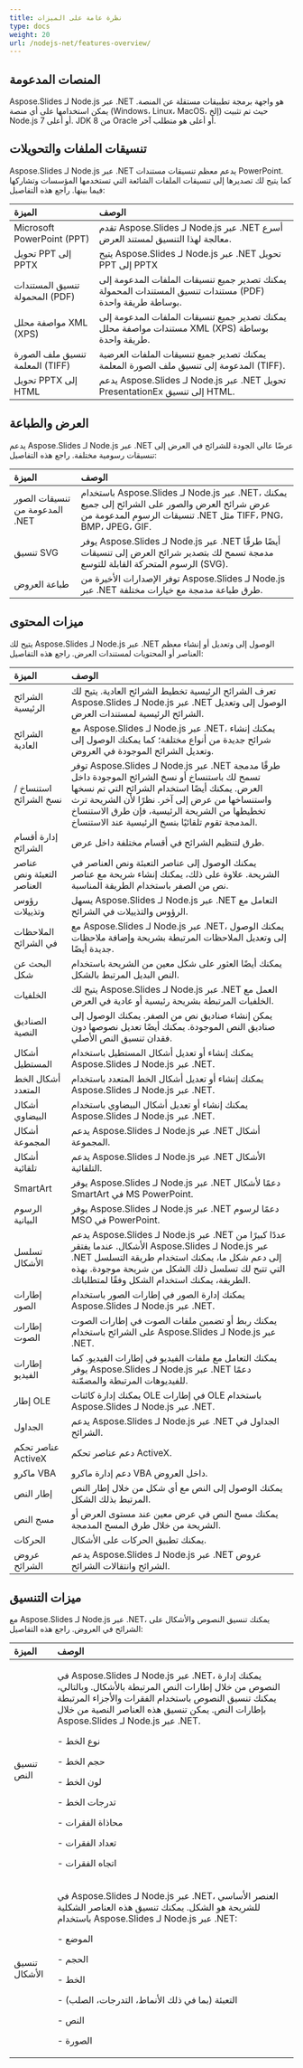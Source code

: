 ```yaml
---
title: نظرة عامة على الميزات
type: docs
weight: 20
url: /nodejs-net/features-overview/
---
```


## **المنصات المدعومة**
Aspose.Slides لـ Node.js عبر .NET هو واجهة برمجة تطبيقات مستقلة عن المنصة. يمكن استخدامها على أي منصة (Windows، Linux، MacOS، إلخ) حيث تم تثبيت Node.js 7 أو أعلى. JDK 8 من Oracle أو أعلى هو متطلب آخر.

## **تنسيقات الملفات والتحويلات**
Aspose.Slides لـ Node.js عبر .NET يدعم معظم تنسيقات مستندات PowerPoint. كما يتيح لك تصديرها إلى تنسيقات الملفات الشائعة التي تستخدمها المؤسسات وتشاركها فيما بينها. راجع هذه التفاصيل:

|**الميزة**|**الوصف**|
| :- | :- |
|Microsoft PowerPoint (PPT)|تقدم Aspose.Slides لـ Node.js عبر .NET أسرع معالجة لهذا التنسيق لمستند العرض.|
|تحويل PPT إلى PPTX|يتيح Aspose.Slides لـ Node.js عبر .NET تحويل PPT إلى PPTX|
|تنسيق المستندات المحمولة (PDF)|يمكنك تصدير جميع تنسيقات الملفات المدعومة إلى مستندات تنسيق المستندات المحمولة (PDF) بوساطة طريقة واحدة.|
|مواصفة محلل XML (XPS)|يمكنك تصدير جميع تنسيقات الملفات المدعومة إلى مستندات مواصفة محلل XML (XPS) بوساطة طريقة واحدة.|
|تنسيق ملف الصورة المعلمة (TIFF)|يمكنك تصدير جميع تنسيقات الملفات العرضية المدعومة إلى تنسيق ملف الصورة المعلمة (TIFF).|
|تحويل PPTX إلى HTML|يدعم Aspose.Slides لـ Node.js عبر .NET تحويل PresentationEx إلى تنسيق HTML.|

## **العرض والطباعة**
يدعم Aspose.Slides لـ Node.js عبر .NET عرضًا عالي الجودة للشرائح في العرض إلى تنسيقات رسومية مختلفة. راجع هذه التفاصيل:

|**الميزة**|**الوصف**|
| :- | :- |
|تنسيقات الصور المدعومة من .NET|باستخدام Aspose.Slides لـ Node.js عبر .NET، يمكنك عرض شرائح العرض والصور على الشرائح إلى جميع تنسيقات الرسوم المدعومة من .NET مثل TIFF، PNG، BMP، JPEG، GIF.|
|تنسيق SVG|يوفر Aspose.Slides لـ Node.js عبر .NET أيضًا طرقًا مدمجة تسمح لك بتصدير شرائح العرض إلى تنسيقات الرسوم المتحركة القابلة للتوسع (SVG).|
|طباعة العروض|توفر الإصدارات الأخيرة من Aspose.Slides لـ Node.js عبر .NET طرق طباعة مدمجة مع خيارات مختلفة.|
## **ميزات المحتوى**
يتيح لك Aspose.Slides لـ Node.js عبر .NET الوصول إلى وتعديل أو إنشاء معظم العناصر أو المحتويات لمستندات العرض. راجع هذه التفاصيل:

|**الميزة**|**الوصف**|
| :- | :- |
|الشرائح الرئيسية|تعرف الشرائح الرئيسية تخطيط الشرائح العادية. يتيح لك Aspose.Slides لـ Node.js عبر .NET الوصول إلى وتعديل الشرائح الرئيسية لمستندات العرض.|
|الشرائح العادية|مع Aspose.Slides لـ Node.js عبر .NET، يمكنك إنشاء شرائح جديدة من أنواع مختلفة؛ كما يمكنك الوصول إلى وتعديل الشرائح الموجودة في العروض.|
|استنساخ / نسخ الشرائح|توفر Aspose.Slides لـ Node.js عبر .NET طرقًا مدمجة تسمح لك باستنساخ أو نسخ الشرائح الموجودة داخل العرض. يمكنك أيضًا استخدام الشرائح التي تم نسخها واستنساخها من عرض إلى آخر. نظرًا لأن الشريحة ترث تخطيطها من الشريحة الرئيسية، فإن طرق الاستنساخ المدمجة تقوم تلقائيًا بنسخ الرئيسية عند الاستنساخ.|
|إدارة أقسام الشرائح|طرق لتنظيم الشرائح في أقسام مختلفة داخل عرض.|
|عناصر التعبئة ونص العناصر|يمكنك الوصول إلى عناصر التعبئة ونص العناصر في الشريحة. علاوة على ذلك، يمكنك إنشاء شريحة مع عناصر نص من الصفر باستخدام الطريقة المناسبة.|
|رؤوس وتذييلات|يسهل Aspose.Slides لـ Node.js عبر .NET التعامل مع الرؤوس والتذييلات في الشرائح.|
|الملاحظات في الشرائح|مع Aspose.Slides لـ Node.js عبر .NET، يمكنك الوصول إلى وتعديل الملاحظات المرتبطة بشريحة وإضافة ملاحظات جديدة أيضًا.|
|البحث عن شكل|يمكنك أيضًا العثور على شكل معين من الشريحة باستخدام النص البديل المرتبط بالشكل.|
|الخلفيات|يتيح لك Aspose.Slides لـ Node.js عبر .NET العمل مع الخلفيات المرتبطة بشريحة رئيسية أو عادية في العرض.|
|الصناديق النصية|يمكن إنشاء صناديق نص من الصفر. يمكنك الوصول إلى صناديق النص الموجودة. يمكنك أيضًا تعديل نصوصها دون فقدان تنسيق النص الأصلي.|
|أشكال المستطيل|يمكنك إنشاء أو تعديل أشكال المستطيل باستخدام Aspose.Slides لـ Node.js عبر .NET.|
|أشكال الخط المتعدد|يمكنك إنشاء أو تعديل أشكال الخط المتعدد باستخدام Aspose.Slides لـ Node.js عبر .NET.|
|أشكال البيضاوي|يمكنك إنشاء أو تعديل أشكال البيضاوي باستخدام Aspose.Slides لـ Node.js عبر .NET.|
|أشكال المجموعة|يدعم Aspose.Slides لـ Node.js عبر .NET أشكال المجموعة.|
|أشكال تلقائية|يدعم Aspose.Slides لـ Node.js عبر .NET الأشكال التلقائية.|
|SmartArt|يوفر Aspose.Slides لـ Node.js عبر .NET دعمًا لأشكال SmartArt في MS PowerPoint.|
|الرسوم البيانية|يوفر Aspose.Slides لـ Node.js عبر .NET دعمًا لرسوم MSO في PowerPoint.|
|تسلسل الأشكال|يدعم Aspose.Slides لـ Node.js عبر .NET عددًا كبيرًا من الأشكال. عندما يفتقر Aspose.Slides لـ Node.js عبر .NET إلى دعم شكل ما، يمكنك استخدام طريقة التسلسل التي تتيح لك تسلسل ذلك الشكل من شريحة موجودة. بهذه الطريقة، يمكنك استخدام الشكل وفقًا لمتطلباتك.|
|إطارات الصور|يمكنك إدارة الصور في إطارات الصور باستخدام Aspose.Slides لـ Node.js عبر .NET.|
|إطارات الصوت|يمكنك ربط أو تضمين ملفات الصوت في إطارات الصوت على الشرائح باستخدام Aspose.Slides لـ Node.js عبر .NET.|
|إطارات الفيديو|يمكنك التعامل مع ملفات الفيديو في إطارات الفيديو. كما يوفر Aspose.Slides لـ Node.js عبر .NET دعمًا للفيديوهات المرتبطة والمضمّنة.|
|إطار OLE|يمكنك إدارة كائنات OLE في إطارات OLE باستخدام Aspose.Slides لـ Node.js عبر .NET.|
|الجداول|يدعم Aspose.Slides لـ Node.js عبر .NET الجداول في الشرائح.|
|عناصر تحكم ActiveX|دعم عناصر تحكم ActiveX.|
|ماكرو VBA|دعم إدارة ماكرو VBA داخل العروض.|
|إطار النص|يمكنك الوصول إلى النص مع أي شكل من خلال إطار النص المرتبط بذلك الشكل.|
|مسح النص|يمكنك مسح النص في عرض معين عند مستوى العرض أو الشريحة من خلال طرق المسح المدمجة.|
|الحركات|يمكنك تطبيق الحركات على الأشكال.|
|عروض الشرائح|يدعم Aspose.Slides لـ Node.js عبر .NET عروض الشرائح وانتقالات الشرائح.|

## **ميزات التنسيق**
مع Aspose.Slides لـ Node.js عبر .NET، يمكنك تنسيق النصوص والأشكال على الشرائح في العروض. راجع هذه التفاصيل:

|**الميزة**|**الوصف**|
| :- | :- |
|تنسيق النص|<p>في Aspose.Slides لـ Node.js عبر .NET، يمكنك إدارة النصوص من خلال إطارات النص المرتبطة بالأشكال. وبالتالي، يمكنك تنسيق النصوص باستخدام الفقرات والأجزاء المرتبطة بإطارات النص. يمكن تنسيق هذه العناصر النصية من خلال Aspose.Slides لـ Node.js عبر .NET.</p><p>- نوع الخط</p><p>- حجم الخط</p><p>- لون الخط</p><p>- تدرجات الخط</p><p>- محاذاة الفقرات</p><p>- تعداد الفقرات</p><p>- اتجاه الفقرات</p>|
|تنسيق الأشكال|<p>في Aspose.Slides لـ Node.js عبر .NET، العنصر الأساسي للشريحة هو الشكل. يمكنك تنسيق هذه العناصر الشكلية باستخدام Aspose.Slides لـ Node.js عبر .NET:</p><p>- الموضع</p><p>- الحجم</p><p>- الخط</p><p>- التعبئة (بما في ذلك الأنماط، التدرجات، الصلب)</p><p>- النص</p><p>- الصورة</p>|